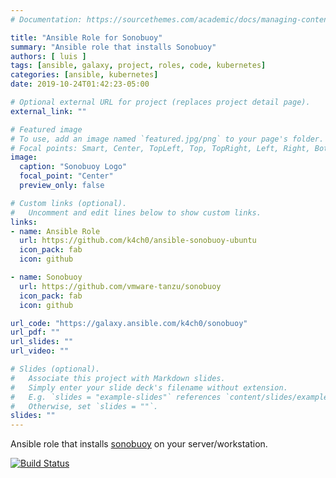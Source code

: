 ```yaml
---
# Documentation: https://sourcethemes.com/academic/docs/managing-content/

title: "Ansible Role for Sonobuoy"
summary: "Ansible role that installs Sonobuoy"
authors: [ luis ]
tags: [ansible, galaxy, project, roles, code, kubernetes]
categories: [ansible, kubernetes]
date: 2019-10-24T01:42:23-05:00

# Optional external URL for project (replaces project detail page).
external_link: ""

# Featured image
# To use, add an image named `featured.jpg/png` to your page's folder.
# Focal points: Smart, Center, TopLeft, Top, TopRight, Left, Right, BottomLeft, Bottom, BottomRight.
image:
  caption: "Sonobuoy Logo"
  focal_point: "Center"
  preview_only: false

# Custom links (optional).
#   Uncomment and edit lines below to show custom links.
links:
- name: Ansible Role
  url: https://github.com/k4ch0/ansible-sonobuoy-ubuntu
  icon_pack: fab
  icon: github

- name: Sonobuoy
  url: https://github.com/vmware-tanzu/sonobuoy
  icon_pack: fab
  icon: github

url_code: "https://galaxy.ansible.com/k4ch0/sonobuoy"
url_pdf: ""
url_slides: ""
url_video: ""

# Slides (optional).
#   Associate this project with Markdown slides.
#   Simply enter your slide deck's filename without extension.
#   E.g. `slides = "example-slides"` references `content/slides/example-slides.md`.
#   Otherwise, set `slides = ""`.
slides: ""
---
```


Ansible role that installs [sonobuoy](https://sonobuoy.io/) on your server/workstation.

[![Build Status](https://travis-ci.com/k4ch0/ansible-sonobuoy-ubuntu.svg?branch=master)](https://travis-ci.com/k4ch0/ansible-sonobuoy-ubuntu)